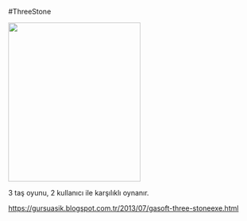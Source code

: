 #ThreeStone

<img border="0" height="320" src="https://4.bp.blogspot.com/-zpvP1AiCYmw/Ud8j7Ul7a-I/AAAAAAAAANE/buWWpBGiJes/s320/GASoft+Three+Stone.jpg" width="266">

3 taş oyunu, 2 kullanıcı ile karşılıklı oynanır.

https://gursuasik.blogspot.com.tr/2013/07/gasoft-three-stoneexe.html
